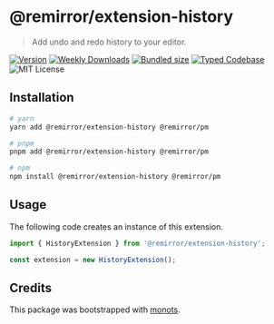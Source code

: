 # @remirror/extension-history

> Add undo and redo history to your editor.

[![Version][version]][npm] [![Weekly Downloads][downloads-badge]][npm] [![Bundled size][size-badge]][size] [![Typed Codebase][typescript]](./src/index.ts) ![MIT License][license]

[version]: https://flat.badgen.net/npm/v/@remirror/extension-history
[npm]: https://npmjs.com/package/@remirror/extension-history
[license]: https://flat.badgen.net/badge/license/MIT/purple
[size]: https://bundlephobia.com/result?p=@remirror/extension-history
[size-badge]: https://flat.badgen.net/bundlephobia/minzip/@remirror/extension-history
[typescript]: https://flat.badgen.net/badge/icon/TypeScript?icon=typescript&label
[downloads-badge]: https://badgen.net/npm/dw/@remirror/extension-history/red?icon=npm

## Installation

```bash
# yarn
yarn add @remirror/extension-history @remirror/pm

# pnpm
pnpm add @remirror/extension-history @remirror/pm

# npm
npm install @remirror/extension-history @remirror/pm
```

## Usage

The following code creates an instance of this extension.

```ts
import { HistoryExtension } from '@remirror/extension-history';

const extension = new HistoryExtension();
```

## Credits

This package was bootstrapped with [monots].

[monots]: https://github.com/monots/monots
